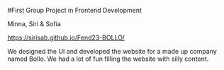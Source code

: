 #First Group Project in Frontend Development

Minna, Siri & Sofia

https://sirisab.github.io/Fend23-BOLLO/

We designed the UI and developed the website for a made up company named Bollo. 
We had a lot of fun filling the website with silly content.

